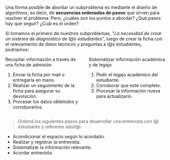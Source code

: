 Una forma posible de abordar un subproblema es mediante el diseño de algoritmos, es decir, de **secuencias ordenadas de pasos** que sirven para resolver el problema. Pero, ¿cuáles son los puntos a abordar? ¿Qué pasos hay que seguir? ¿Cuál es el orden?

Si tomamos el primero de nuestros subproblemas, "_La necesidad de crear un sistema de diagnóstico de l@s estudiantes_", luego de crear la ficha con el relevamiento de datos técnicos y preguntas a l@s estudiantes, podríamos:

<div style="display: flex; justify-content: space-between">
  <div class="panel panel-default" style="width: 48%;">
    <div class="panel-heading">Recopilar información a través de una ficha de admisión</div>
    <div class="panel-body">
      <ol>
        <li>Enviar la ficha por mail o entregarla en mano.</li>
        <li>Realizar un seguimiento de la ficha para asegurar su devolución.</li>
        <li>Procesar los datos obtenidos y corroborarlos.</li>
      </ol>
    </div>
  </div>
    
  <div class="panel panel-default" style="width: 48%;">
    <div class="panel-heading">Sistematizar información académica y de legajo</div>
    <div class="panel-body">
      <ol>
        <li>Pedir el legajo académico del estudiante.</li>
        <li>Corroborar que esté completo.</li>
        <li>Procesar la información nueva para actualizarlo.</li>
      </ol>
    </div>
  </div>
</div>

> Ordená los siguientes pasos para desarrollar una entrevista con l@ estudiante y referente adult@:
>
* Acondicionar el espacio según lo acordado.
* Realizar y registrar la entrevista.
* Sistematizar la información relevante.
* Acordar entrevista.


